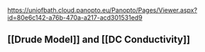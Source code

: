 https://uniofbath.cloud.panopto.eu/Panopto/Pages/Viewer.aspx?id=80e6c142-a76b-470a-a217-acd301531ed9

## [[Drude Model]] and [[DC Conductivity]]

 